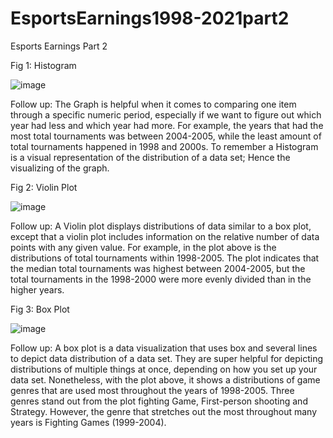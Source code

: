 # EsportsEarnings1998-2021part2
Esports Earnings Part 2

Fig 1: Histogram

![image](https://user-images.githubusercontent.com/75334406/150448876-df555db7-ab76-46ad-8f9f-086dfdaf8e50.png)

Follow up: The Graph is helpful when it comes to comparing one item through a specific numeric period, especially if we want to figure out which year had less and which year had more. For example, the years that had the most total tournaments was between 2004-2005, while the least amount of total tournaments happened in 1998 and 2000s. To remember a Histogram is a visual representation of the distribution of a data set; Hence the visualizing of the graph.


Fig 2: Violin Plot

![image](https://user-images.githubusercontent.com/75334406/150448985-a8e0fed7-5b69-43d5-841c-90a22741815f.png)

Follow up: A Violin plot displays distributions of data similar to a box plot, except that a violin plot includes information on the relative number of data points with any given value. For example, in the plot above is the distributions of total tournaments within 1998-2005. The plot indicates that the median total tournaments was highest between 2004-2005, but the total tournaments in the 1998-2000 were more evenly divided than in the higher years.

Fig 3: Box Plot

![image](https://user-images.githubusercontent.com/75334406/150449057-22b244ff-4197-441f-9e75-1d43b43dbc29.png)

Follow up: A box plot is a data visualization that uses box and several lines to depict data distribution of a data set. They are super helpful for depicting distributions of multiple things at once, depending on how you set up your data set. Nonetheless, with the plot above, it shows a distributions of game genres that are used most throughout the years of 1998-2005. Three genres stand out from the plot fighting Game, First-person shooting and Strategy. However, the genre that stretches out the most throughout many years is Fighting Games (1999-2004).
